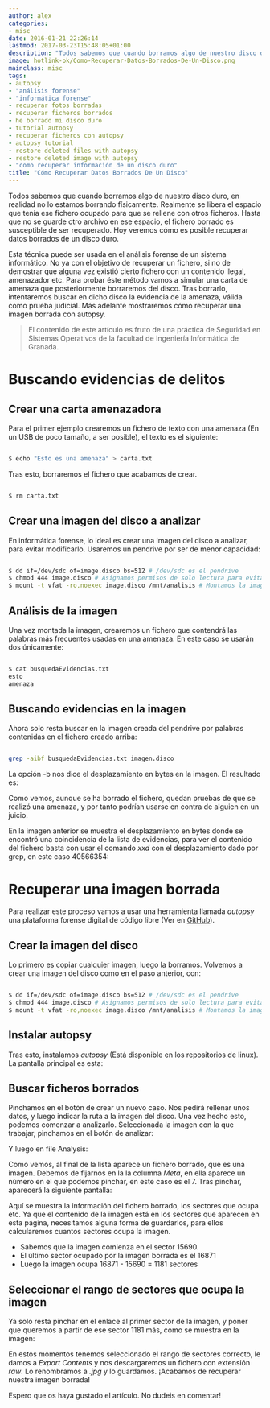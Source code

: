 ```yaml
---
author: alex
categories:
- misc
date: 2016-01-21 22:26:14
lastmod: 2017-03-23T15:48:05+01:00
description: "Todos sabemos que cuando borramos algo de nuestro disco duro, en realidad  no lo estamos borrando físicamente. Realmente se libera el espacio que tenía  ese fichero ocupado para que se rellene con otros ficheros. Hasta que no se guarde  otro archivo en ese espacio, el fichero borrado es susceptible de ser recuperado.  Hoy veremos cómo es posible recuperar datos borrados de un disco duro."
image: hotlink-ok/Como-Recuperar-Datos-Borrados-De-Un-Disco.png
mainclass: misc
tags:
- autopsy
- "análisis forense"
- "informática forense"
- recuperar fotos borradas
- recuperar ficheros borrados
- he borrado mi disco duro
- tutorial autopsy
- recuperar ficheros con autopsy
- autopsy tutorial
- restore deleted files with autopsy
- restore deleted image with autopsy
- "como recuperar información de un disco duro"
title: "Cómo Recuperar Datos Borrados De Un Disco"
---
```


<figure>
  <a href="/img/Como-Recuperar-Datos-Borrados-De-Un-Disco.png"><amp-img sizes="(min-width: 556px) 556px, 100vw" on="tap:lightbox1" role="button" tabindex="0" layout="responsive" src="/img/Como-Recuperar-Datos-Borrados-De-Un-Disco.png" title="Cómo Recuperar Datos Borrados De Un Disco" alt="Cómo Recuperar Datos Borrados De Un Disco" width="556px" height="65px" /></a>
</figure>

Todos sabemos que cuando borramos algo de nuestro disco duro, en realidad no lo estamos borrando físicamente. Realmente se libera el espacio que tenía ese fichero ocupado para que se rellene con otros ficheros. Hasta que no se guarde otro archivo en ese espacio, el fichero borrado es susceptible de ser recuperado. Hoy veremos cómo es posible recuperar datos borrados de un disco duro.

<!--more--><!--ad-->

Esta técnica puede ser usada en el análisis forense de un sistema informático. No ya con el objetivo de recuperar un fichero, si no de demostrar que alguna vez existió cierto fichero con un contenido ilegal, amenazador etc. Para probar éste método vamos a simular una carta de amenaza que posteriormente borraremos del disco. Tras borrarlo, intentaremos buscar en dicho disco la evidencia de la amenaza, válida como prueba judicial. Más adelante mostraremos cómo recuperar una imagen borrada con autopsy.

> El contenido de este artículo es fruto de una práctica de Seguridad en Sistemas Operativos de la facultad de Ingeniería Informática de Granada.

# Buscando evidencias de delitos

## Crear una carta amenazadora

Para el primer ejemplo crearemos un fichero de texto con una amenaza (En un USB de poco tamaño, a ser posible), el texto es el siguiente:

```bash

$ echo "Esto es una amenaza" > carta.txt

```

Tras esto, borraremos el fichero que acabamos de crear.

```bash

$ rm carta.txt

```

## Crear una imagen del disco a analizar

En informática forense, lo ideal es crear una imagen del disco a analizar, para evitar modificarlo. Usaremos un pendrive por ser de menor capacidad:

```bash

$ dd if=/dev/sdc of=image.disco bs=512 # /dev/sdc es el pendrive
$ chmod 444 image.disco # Asignamos permisos de solo lectura para evitar contaminar las pruebas
$ mount -t vfat -ro,noexec image.disco /mnt/analisis # Montamos la imagen para analizarla

```

## Análisis de la imagen

Una vez montada la imagen, crearemos un fichero que contendrá las palabras más frecuentes usadas en una amenaza. En este caso se usarán dos únicamente:

```bash

$ cat busquedaEvidencias.txt
esto
amenaza

```

## Buscando evidencias en la imagen

Ahora solo resta buscar en la imagen creada del pendrive por palabras contenidas en el fichero creado arriba:

```bash

grep -aibf busquedaEvidencias.txt imagen.disco

```

La opción -b nos dice el desplazamiento en bytes en la imagen. El resultado es:

<figure>
<a href="/img/Como-Recuperar-Datos-Borrados-De-Un-Disco-grep.png"><amp-img sizes="(min-width: 433px) 433px, 100vw" on="tap:lightbox1" role="button" tabindex="0" layout="responsive" src="/img/Como-Recuperar-Datos-Borrados-De-Un-Disco-grep.png" title="Cómo Recuperar Datos Borrados De Un Disco" alt="Cómo Recuperar Datos Borrados De Un Disco" width="433px" height="676px" /></a>
</figure>

Como vemos, aunque se ha borrado el fichero, quedan pruebas de que se realizó una amenaza, y por tanto podrían usarse en contra de alguien en un juicio.

En la imagen anterior se muestra el desplazamiento en bytes donde se encontró una coincidencia de la lista de evidencias, para ver el contenido del fichero basta con usar el comando _xxd_ con el desplazamiento dado por grep, en este caso 40566354:

<figure>
<a href="/img/Como-Recuperar-Datos-Borrados-De-Un-Disco.png"><amp-img sizes="(min-width: 556px) 556px, 100vw" on="tap:lightbox1" role="button" tabindex="0" layout="responsive" src="/img/Como-Recuperar-Datos-Borrados-De-Un-Disco.png" title="Cómo Recuperar Datos Borrados De Un Disco" alt="Cómo Recuperar Datos Borrados De Un Disco" width="556px" height="65px" /></a>
</figure>

# Recuperar una imagen borrada

Para realizar este proceso vamos a usar una herramienta llamada _autopsy_ una plataforma forense digital de código libre (Ver en [GitHub](https://github.com/sleuthkit/autopsy "Repositorio autopsy")).

## Crear la imagen del disco

Lo primero es copiar cualquier imagen, luego la borramos. Volvemos a crear una imagen del disco como en el paso anterior, con:

```bash

$ dd if=/dev/sdc of=image.disco bs=512 # /dev/sdc es el pendrive
$ chmod 444 image.disco # Asignamos permisos de solo lectura para evitar contaminar las pruebas
$ mount -t vfat -ro,noexec image.disco /mnt/analisis # Montamos la imagen para analizarla

```

## Instalar autopsy

Tras esto, instalamos _autopsy_ (Está disponible en los repositorios de linux). La pantalla principal es esta:

<figure>
<a href="/img/autopsyTutorial.png"><amp-img sizes="(min-width: 606px) 606px, 100vw" on="tap:lightbox1" role="button" tabindex="0" layout="responsive" src="/img/autopsyTutorial.png" title="Cómo Recuperar Datos Borrados De Un Disco" alt="Cómo Recuperar Datos Borrados De Un Disco" width="606px" height="362px" /></a>
</figure>

## Buscar ficheros borrados

Pinchamos en el botón de crear un nuevo caso. Nos pedirá rellenar unos datos, y luego indicar la ruta a la imagen del disco. Una vez hecho esto, podemos comenzar a analizarlo. Seleccionada la imagen con la que trabajar, pinchamos en el botón de analizar:

<figure>
<a href="/img/autopsyAnalyce.png"><amp-img sizes="(min-width: 609px) 609px, 100vw" on="tap:lightbox1" role="button" tabindex="0" layout="responsive" src="/img/autopsyAnalyce.png" title="Cómo Recuperar Datos Borrados De Un Disco" alt="Cómo Recuperar Datos Borrados De Un Disco" width="609px" height="224px" /></a>
</figure>

Y luego en file Analysis:

<figure>
<a href="/img/autopsyfileAnalysis.png"><amp-img sizes="(min-width: 1166px) 1166px, 100vw" on="tap:lightbox1" role="button" tabindex="0" layout="responsive" src="/img/autopsyfileAnalysis.png" title="Cómo Recuperar Datos Borrados De Un Disco" alt="Cómo Recuperar Datos Borrados De Un Disco" width="1166px" height="360px" /></a>
</figure>

Como vemos, al final de la lista aparece un fichero borrado, que es una imagen. Debemos de fijarnos en la la columna _Meta_, en ella aparece un número en el que podemos pinchar, en este caso es el 7. Tras pinchar, aparecerá la siguiente pantalla:

<figure>
<a href="/img/autopsyMeta.png"><amp-img sizes="(min-width: 442px) 442px, 100vw" on="tap:lightbox1" role="button" tabindex="0" layout="responsive" src="/img/autopsyMeta.png" title="Cómo Recuperar Datos Borrados De Un Disco" alt="Cómo Recuperar Datos Borrados De Un Disco" width="442px" height="565px" /></a>
</figure>

Aquí se muestra la información del fichero borrado, los sectores que ocupa etc. Ya que el contenido de la imagen está en los sectores que aparecen en esta página, necesitamos alguna forma de guardarlos, para ellos calcularemos cuantos sectores ocupa la imagen.

- Sabemos que la imagen comienza en el sector 15690.
- El último sector ocupado por la imagen borrada es el 16871
- Luego la imagen ocupa 16871 - 15690 = 1181 sectores

## Seleccionar el rango de sectores que ocupa la imagen

Ya solo resta pinchar en el enlace al primer sector de la imagen, y poner que queremos a partir de ese sector 1181 más, como se muestra en la imagen:

<figure>
<a href="/img/autopsyDataUnit.png"><amp-img sizes="(min-width: 925px) 925px, 100vw" on="tap:lightbox1" role="button" tabindex="0" layout="responsive" src="/img/autopsyDataUnit.png" title="Cómo Recuperar Datos Borrados De Un Disco" alt="Cómo Recuperar Datos Borrados De Un Disco" width="925px" height="386px" /></a>
</figure>

En estos momentos tenemos seleccionado el rango de sectores correcto, le damos a _Export Contents_ y nos descargaremos un fichero con extensión _raw_. Lo renombramos a _.jpg_  y lo guardamos. ¡Acabamos de recuperar nuestra imagen borrada!

Espero que os haya gustado el artículo. No dudeis en comentar!
